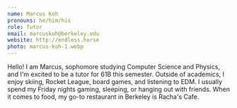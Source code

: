 ```yaml
---
name: Marcus Koh
pronouns: he/him/his
role: Tutor
email: marcuskoh@berkeley.edu
website: http://endless.horse
photo: marcus-koh-1.webp
---
```


Hello! I am Marcus, sophomore studying Computer Science and Physics, and I'm excited to be a tutor for 61B this semester. Outside of academics, I enjoy skiing, Rocket League, board games, and listening to EDM. I usually spend my Friday nights gaming, sleeping, or hanging out with friends. When it comes to food, my go-to restaurant in Berkeley is Racha's Cafe.